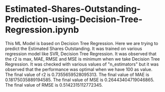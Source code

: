 # Estimated-Shares-Outstanding-Prediction-using-Decision-Tree-Regression.ipynb
This ML Model is based on Decision Tree Regression. Here we are trying to predict the Estimated Shares Outstanding. It was trained on various regression model like SVR, Decision Tree Regression.
It was observed that the r2 is max, MAE, RMSE and MSE is minimum when we take Decision Tree Regression. It was checked with various values of "n_estimators" but it was observed that the performance was optimal when we have 100 as value.
The final value of r2 is 0.7355659528095313.
The final value of MAE is 0.18175035889194585.
The final value of MSE is 0.26443404719046865.
The final value of RMSE is 0.5142315112772345.
